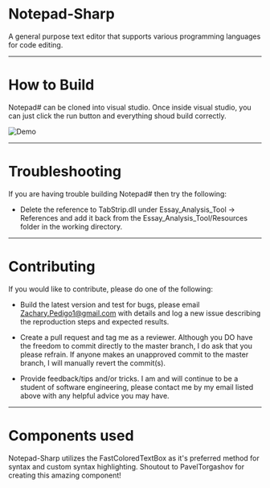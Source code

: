 # Notepad-Sharp
A general purpose text editor that supports various programming languages for code editing.
___
# How to Build
Notepad# can be cloned into visual studio.
Once inside visual studio, you can just click the run button and everything shoud build correctly.

![Demo](https://user-images.githubusercontent.com/41409007/54795175-22029a00-4c19-11e9-9cc0-4b673270a624.png)
___
# Troubleshooting
If you are having trouble building Notepad# then try the following:
* Delete the reference to TabStrip.dll under Essay_Analysis_Tool -> References and add it back from the Essay_Analysis_Tool/Resources folder in the working directory.
___
# Contributing
If you would like to contribute, please do one of the following:

* Build the latest version and test for bugs, please email Zachary.Pedigo1@gmail.com with details and log a new issue
      describing the reproduction steps and expected results.

* Create a pull request and tag me as a reviewer. Although you DO have the freedom to commit directly to the master branch, I do
      ask that you please refrain. If anyone makes an unapproved commit to the master branch, I will manually revert the commit(s).

* Provide feedback/tips and/or tricks. I am and will continue to be a student of software engineering, please contact me by my email
      listed above with any helpful advice you may have.
___
# Components used

Notepad-Sharp utilizes the FastColoredTextBox as it's preferred method for syntax and custom syntax highlighting. Shoutout to PavelTorgashov for creating this amazing component!
